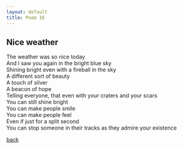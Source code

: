 ```yaml
---
layout: default
title: Poem 16
---
```


## Nice weather

The weather was so nice today \
And I saw you again in the bright blue sky \
Shining bright even with a fireball in the sky \
A different sort of beauty \
A touch of silver \
A beacon of hope \
Telling everyone, that even with your craters and your scars \
You can still shine bright \
You can make people smile \
You can make people feel \
Even if just for a split second \
You can stop someone in their tracks as they admire your existence

 [back](../index-page.html)